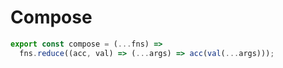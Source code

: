 # Compose

```js
export const compose = (...fns) =>
  fns.reduce((acc, val) => (...args) => acc(val(...args)));
```